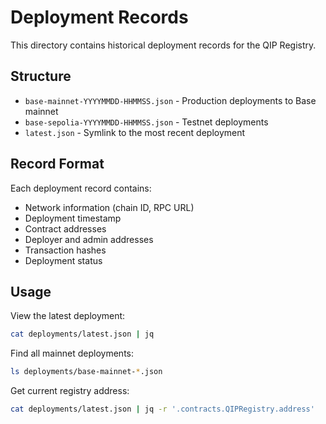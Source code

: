 # Deployment Records

This directory contains historical deployment records for the QIP Registry.

## Structure

- `base-mainnet-YYYYMMDD-HHMMSS.json` - Production deployments to Base mainnet
- `base-sepolia-YYYYMMDD-HHMMSS.json` - Testnet deployments  
- `latest.json` - Symlink to the most recent deployment

## Record Format

Each deployment record contains:
- Network information (chain ID, RPC URL)
- Deployment timestamp
- Contract addresses
- Deployer and admin addresses
- Transaction hashes
- Deployment status

## Usage

View the latest deployment:
```bash
cat deployments/latest.json | jq
```

Find all mainnet deployments:
```bash
ls deployments/base-mainnet-*.json
```

Get current registry address:
```bash
cat deployments/latest.json | jq -r '.contracts.QIPRegistry.address'
```